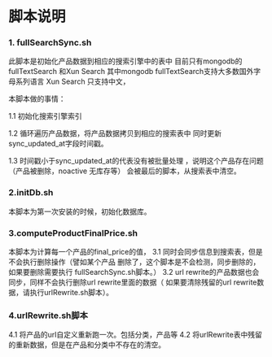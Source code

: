 脚本说明
========

### 1. fullSearchSync.sh

此脚本是初始化产品数据到相应的搜索引擎中的表中
目前只有mongodb的fullTextSearch 和Xun Search
其中mongodb fullTextSearch支持大多数国外字母系列语言
Xun Search 只支持中文，

本脚本做的事情：

1.1 初始化搜索引擎索引

1.2 循环遍历产品数据，将产品数据拷贝到相应的搜索表中
同时更新sync_updated_at字段时间戳。

1.3 时间戳小于sync_updated_at的代表没有被批量处理
，说明这个产品存在问题（产品被删除，noactive  无库存等）
会被最后的脚本，从搜索表中清空。

### 2.initDb.sh

本脚本为第一次安装的时候，初始化数据库。

### 3.computeProductFinalPrice.sh

本脚本为计算每一个产品的final_price的值，
3.1 同时会同步信息到搜索表，但是不会执行删除操作（譬如某个产品
删除了，这个脚本是不会检测，同步删除的，如果要删除需要执行 fullSearchSync.sh脚本。）
3.2 url rewrite的产品数据也会同步，同样不会执行删除url rewrite里面的数据（
如果要清除残留的url rewrite数据，请执行urlRewrite.sh脚本）。


### 4.urlRewrite.sh脚本

4.1 将产品的url自定义重新跑一次。包括分类，产品等
4.2 将urlRewrite表中残留的重新数据，但是在产品和分类中不存在的清空。




